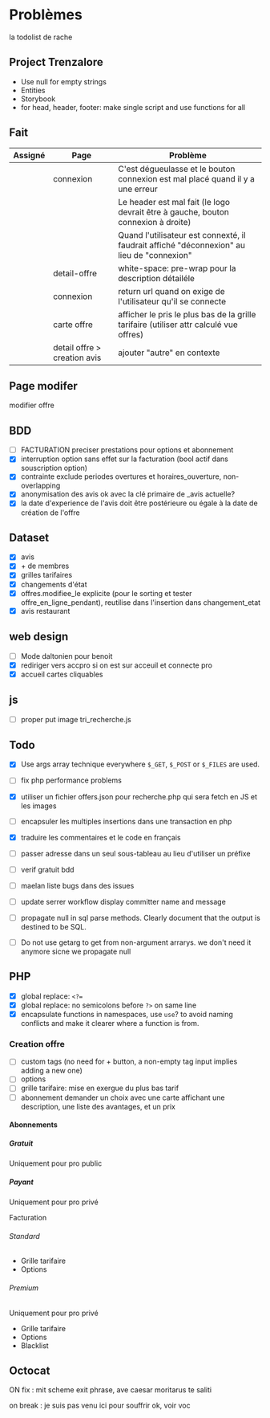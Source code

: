 # Problèmes

la todolist de rache

## Project Trenzalore

- Use null for empty strings
- Entities
- Storybook
- for head, header, footer: make single script and use functions for all

## Fait

Assigné|Page|Problème
-|-|-
||connexion|C'est dégueulasse et le bouton connexion est mal placé quand il y a une erreur
|||Le header est mal fait (le logo devrait être à gauche, bouton connexion à droite)
|||Quand l'utilisateur est connexté, il faudrait affiché "déconnexion" au lieu de "connexion"
||detail-offre|white-space: pre-wrap pour la description détailéle
||connexion|return url quand on exige de l'utilisateur qu'il se connecte
||carte offre|afficher le pris le plus bas de la grille tarifaire (utiliser attr calculé vue offres)
||detail offre > creation avis|ajouter "autre" en contexte

## Page modifer

modifier offre

## BDD

- [ ] FACTURATION preciser prestations pour options et abonnement
- [x] interruption option sans effet sur la facturation (bool actif dans souscription option)
- [x] contrainte exclude periodes overtures et horaires_ouverture, non-overlapping
- [x] anonymisation des avis ok avec la clé primaire de _avis actuelle?
- [x] la date d'experience de l'avis doit être postérieure ou égale à la date de création de l'offre

## Dataset

- [x] avis
- [x] \+ de membres
- [x] grilles tarifaires
- [x] changements d'état
- [x] offres.modifiee_le explicite (pour le sorting et tester offre_en_ligne_pendant), reutilise dans l'insertion dans changement_etat
- [x] avis restaurant

## web design

- [ ] Mode daltonien pour benoit
- [x] rediriger vers accpro si on est sur acceuil et connecte pro
- [x] accueil cartes cliquables

## js

- [ ] proper put image tri_recherche.js

## Todo

- [x] Use args array technique everywhere `$_GET`, `$_POST` or `$_FILES` are used.
- [ ] fix php performance problems
- [x] utiliser un fichier offers.json pour recherche.php qui sera fetch en JS et les images
- [ ] encapsuler les multiples insertions dans une transaction en php
- [x] traduire les commentaires et le code en français
- [ ] passer adresse dans un seul sous-tableau au lieu d'utiliser un préfixe

- [ ] verif gratuit bdd
- [ ] maelan liste bugs dans des issues
- [ ] update serrer workflow display committer name and message
- [ ] propagate null in sql parse methods. Clearly document that the output is destined to be SQL.
- [ ] Do not use getarg to get from non-argument arrarys. we don't need it anymore sicne we propagate null  

## PHP

- [x] global replace: `<?=`
- [x] global replace: no semicolons before `?>` on same line
- [x] encapsulate functions in namespaces, use `use`? to avoid naming conflicts and make it clearer where a function is from.

### Creation offre

- [ ] custom tags (no need for + button, a non-empty tag input implies adding a new one)
- [ ] options
- [ ] grille tarifaire: mise en exergue du plus bas tarif
- [ ] abonnement demander un choix avec une carte affichant une description, une liste des avantages, et un prix

#### Abonnements

##### Gratuit

Uniquement pour pro public

##### Payant

Uniquement pour pro privé

Facturation

###### Standard

- Grille tarifaire
- Options

###### Premium

Uniquement pour pro privé

- Grille tarifaire
- Options
- Blacklist

## Octocat

ON fix : mit scheme exit phrase, ave caesar moritarus te saliti

on break : je suis pas venu ici pour souffrir ok, voir voc
  